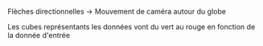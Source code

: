 Flèches directionnelles -> Mouvement de caméra autour du globe	

Les cubes représentants les données vont du vert au rouge en fonction de la donnée d'entrée	
